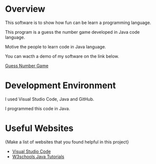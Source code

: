 # Overview

This software is to show how fun can be learn a programming language.

This program is a guess the number game developed in Java code language.

Motive the people to learn code in Java language.

You can wacth a demo of my software on the link below.

[Guess Number Game](https://www.youtube.com/watch?v=Ti_cFDlKEwY)

# Development Environment

I used Visual Studio Code, Java and GitHub.

I programmed this code in Java.

# Useful Websites

{Make a list of websites that you found helpful in this project}
* [Visual Studio Code](https://code.visualstudio.com/download)
* [W3schools Java Tutorials](https://www.w3schools.com/java/)